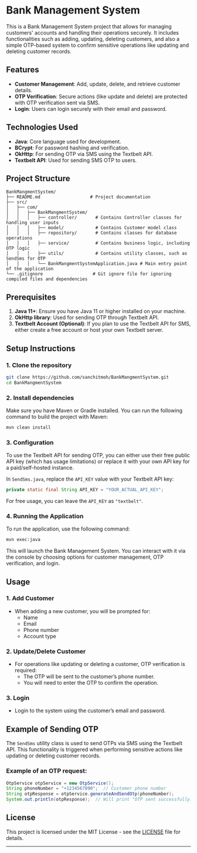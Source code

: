 

# Bank Management System

This is a Bank Management System project that allows for managing customers' accounts and handling their operations securely. It includes functionalities such as adding, updating, deleting customers, and also a simple OTP-based system to confirm sensitive operations like updating and deleting customer records.

## Features

- **Customer Management**: Add, update, delete, and retrieve customer details.
- **OTP Verification**: Secure actions (like update and delete) are protected with OTP verification sent via SMS.
- **Login**: Users can login securely with their email and password.

## Technologies Used

- **Java**: Core language used for development.
- **BCrypt**: For password hashing and verification.
- **OkHttp**: For sending OTP via SMS using the Textbelt API.
- **Textbelt API**: Used for sending SMS OTP to users.

## Project Structure

```
BankMangmentSystem/
├── README.md                   # Project documentation
├── src/
│   ├── com/
│   │   ├── BankMangmentSystem/
│   │   │   ├── controller/       # Contains Controller classes for handling user inputs
│   │   │   ├── model/            # Contains Customer model class
│   │   │   ├── repository/       # Contains classes for database operations
│   │   │   ├── service/          # Contains business logic, including OTP logic
│   │   │   ├── utils/            # Contains utility classes, such as SendSms for OTP
│   │   │   └── BankMangmentSystemApplication.java # Main entry point of the application
└── .gitignore                   # Git ignore file for ignoring compiled files and dependencies
```

## Prerequisites

1. **Java 11+**: Ensure you have Java 11 or higher installed on your machine.
2. **OkHttp library**: Used for sending OTP through Textbelt API.
3. **Textbelt Account (Optional)**: If you plan to use the Textbelt API for SMS, either create a free account or host your own Textbelt server.

## Setup Instructions

### 1. Clone the repository

```bash
git clone https://github.com/sanchitmoh/BankMangmentSystem.git
cd BankMangmentSystem
```

### 2. Install dependencies

Make sure you have Maven or Gradle installed. You can run the following command to build the project with Maven:

```bash
mvn clean install
```

### 3. Configuration

To use the Textbelt API for sending OTP, you can either use their free public API key (which has usage limitations) or replace it with your own API key for a paid/self-hosted instance.

In `SendSms.java`, replace the `API_KEY` value with your Textbelt API key:

```java
private static final String API_KEY = "YOUR_ACTUAL_API_KEY";
```

For free usage, you can leave the `API_KEY` as `"textbelt"`.

### 4. Running the Application

To run the application, use the following command:

```bash
mvn exec:java
```

This will launch the Bank Management System. You can interact with it via the console by choosing options for customer management, OTP verification, and login.

## Usage

### 1. Add Customer

- When adding a new customer, you will be prompted for:
  - Name
  - Email
  - Phone number
  - Account type

### 2. Update/Delete Customer

- For operations like updating or deleting a customer, OTP verification is required:
  - The OTP will be sent to the customer’s phone number.
  - You will need to enter the OTP to confirm the operation.

### 3. Login

- Login to the system using the customer’s email and password.

## Example of Sending OTP

The `SendSms` utility class is used to send OTPs via SMS using the Textbelt API. This functionality is triggered when performing sensitive actions like updating or deleting customer records.

### Example of an OTP request:

```java
OtpService otpService = new OtpService();
String phoneNumber = "+1234567890";  // Customer phone number
String otpResponse = otpService.generateAndSendOtp(phoneNumber);
System.out.println(otpResponse);  // Will print "OTP sent successfully."
```

## License

This project is licensed under the MIT License - see the [LICENSE](LICENSE) file for details.

---
